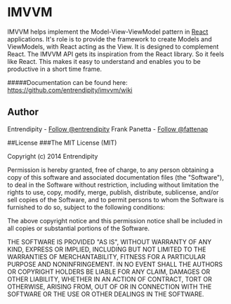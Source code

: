 IMVVM
=====

IMVVM helps implement the Model-View-ViewModel pattern in [React](http://facebook.github.io/react/) applications. It's role is to provide the framework to create Models and ViewModels, with React acting as the View. It is designed to complement React. The IMVVM API gets its inspiration from the React library. So it feels like React. This makes it easy to understand and enables you to be productive in a short time frame.

#####Documentation can be found here: https://github.com/entrendipity/imvvm/wiki

## Author
Entrendipity  - [Follow @entrendipity](https://twitter.com/intent/follow?screen_name=entrendipity)
Frank Panetta  - [Follow @fattenap](https://twitter.com/intent/follow?screen_name=fattenap)

##License
###The MIT License (MIT)

Copyright (c) 2014 Entrendipity

Permission is hereby granted, free of charge, to any person obtaining a copy of this software and associated documentation files (the "Software"), to deal in the Software without restriction, including without limitation the rights to use, copy, modify, merge, publish, distribute, sublicense, and/or sell copies of the Software, and to permit persons to whom the Software is furnished to do so, subject to the following conditions:

The above copyright notice and this permission notice shall be included in all copies or substantial portions of the Software.

THE SOFTWARE IS PROVIDED "AS IS", WITHOUT WARRANTY OF ANY KIND, EXPRESS OR IMPLIED, INCLUDING BUT NOT LIMITED TO THE WARRANTIES OF MERCHANTABILITY, FITNESS FOR A PARTICULAR PURPOSE AND NONINFRINGEMENT. IN NO EVENT SHALL THE AUTHORS OR COPYRIGHT HOLDERS BE LIABLE FOR ANY CLAIM, DAMAGES OR OTHER LIABILITY, WHETHER IN AN ACTION OF CONTRACT, TORT OR OTHERWISE, ARISING FROM, OUT OF OR IN CONNECTION WITH THE SOFTWARE OR THE USE OR OTHER DEALINGS IN THE SOFTWARE.
